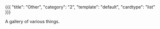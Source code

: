 {{{
  "title": "Other",
  "category": "2",
  "template": "default",
  "cardtype": "list"
}}}

A gallery of various things.

